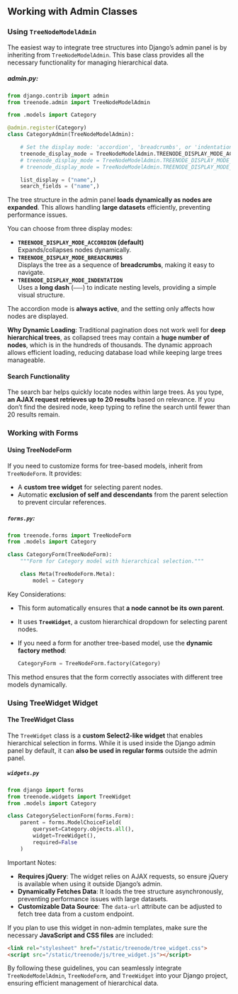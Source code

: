 ## Working with Admin Classes

### Using `TreeNodeModelAdmin`
The easiest way to integrate tree structures into Django’s admin panel is by inheriting from `TreeNodeModelAdmin`. This base class provides all the necessary functionality for managing hierarchical data.

##### admin.py:
```python
from django.contrib import admin
from treenode.admin import TreeNodeModelAdmin

from .models import Category

@admin.register(Category)
class CategoryAdmin(TreeNodeModelAdmin):

    # Set the display mode: 'accordion', 'breadcrumbs', or 'indentation'
    treenode_display_mode = TreeNodeModelAdmin.TREENODE_DISPLAY_MODE_ACCORDION
    # treenode_display_mode = TreeNodeModelAdmin.TREENODE_DISPLAY_MODE_BREADCRUMBS
    # treenode_display_mode = TreeNodeModelAdmin.TREENODE_DISPLAY_MODE_INDENTATION

    list_display = ("name",)
    search_fields = ("name",)
```

The tree structure in the admin panel **loads dynamically as nodes are expanded**. This allows handling **large datasets** efficiently, preventing performance issues.

You can choose from three display modes:
- **`TREENODE_DISPLAY_MODE_ACCORDION` (default)**  
  Expands/collapses nodes dynamically.
- **`TREENODE_DISPLAY_MODE_BREADCRUMBS`**  
  Displays the tree as a sequence of **breadcrumbs**, making it easy to navigate.
- **`TREENODE_DISPLAY_MODE_INDENTATION`**  
  Uses a **long dash** (`———`) to indicate nesting levels, providing a simple visual structure.

The accordion mode is **always active**, and the setting only affects how nodes are displayed.

**Why Dynamic Loading**:  Traditional pagination does not work well for **deep hierarchical trees**, as collapsed trees may contain a **huge number of nodes**, which is in the hundreds of thousands. The dynamic approach allows efficient loading, reducing database load while keeping large trees manageable.

#### Search Functionality
The search bar helps quickly locate nodes within large trees. As you type, **an AJAX request retrieves up to 20 results** based on relevance. If you don’t find the desired node, keep typing to refine the search until fewer than 20 results remain.

### Working with Forms

#### Using TreeNodeForm
If you need to customize forms for tree-based models, inherit from `TreeNodeForm`. It provides:
- A **custom tree widget** for selecting parent nodes.
- Automatic **exclusion of self and descendants** from the parent selection to prevent circular references.

##### `forms.py`:
```python
from treenode.forms import TreeNodeForm
from .models import Category

class CategoryForm(TreeNodeForm):
    """Form for Category model with hierarchical selection."""

    class Meta(TreeNodeForm.Meta):
        model = Category
```

Key Considerations:
- This form automatically ensures that **a node cannot be its own parent**.
- It uses **`TreeWidget`**, a custom hierarchical dropdown for selecting parent nodes.
- If you need a form for another tree-based model, use the **dynamic factory method**:
  
  ```python
  CategoryForm = TreeNodeForm.factory(Category)
  ```

This method ensures that the form correctly associates with different tree models dynamically.


### Using TreeWidget Widget

#### The TreeWidget Class
The `TreeWidget` class is a **custom Select2-like widget** that enables hierarchical selection in forms. While it is used inside the Django admin panel by default, it can **also be used in regular forms** outside the admin panel.

##### `widgets.py`

```python
from django import forms
from treenode.widgets import TreeWidget
from .models import Category

class CategorySelectionForm(forms.Form):
    parent = forms.ModelChoiceField(
        queryset=Category.objects.all(),
        widget=TreeWidget(),
        required=False
    )
```

Important Notes:
- **Requires jQuery**: The widget relies on AJAX requests, so ensure jQuery is available when using it outside Django’s admin.
- **Dynamically Fetches Data**: It loads the tree structure asynchronously, preventing performance issues with large datasets.
- **Customizable Data Source**: The `data-url` attribute can be adjusted to fetch tree data from a custom endpoint.

If you plan to use this widget in non-admin templates, make sure the necessary **JavaScript and CSS files** are included:
```html
<link rel="stylesheet" href="/static/treenode/tree_widget.css">
<script src="/static/treenode/js/tree_widget.js"></script>
```

By following these guidelines, you can seamlessly integrate `TreeNodeModelAdmin`, `TreeNodeForm`, and `TreeWidget` into your Django project, ensuring efficient management of hierarchical data.
